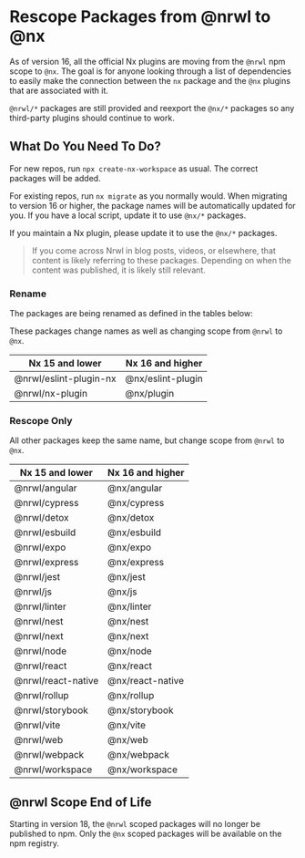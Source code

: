 # Rescope Packages from @nrwl to @nx

As of version 16, all the official Nx plugins are moving from the `@nrwl` npm scope to `@nx`. The goal is for anyone looking through a list of dependencies to easily make the connection between the `nx` package and the `@nx` plugins that are associated with it.

`@nrwl/*` packages are still provided and reexport the `@nx/*` packages so any third-party plugins should continue to work.

## What Do You Need To Do?

For new repos, run `npx create-nx-workspace` as usual. The correct packages will be added.

For existing repos, run `nx migrate` as you normally would. When migrating to version 16 or higher, the package names will be automatically updated for you. If you have a local script, update it to use `@nx/*` packages.

If you maintain a Nx plugin, please update it to use the `@nx/*` packages.

> If you come across Nrwl in blog posts, videos, or elsewhere, that content is likely referring to these packages. Depending on when the content was published, it is likely still relevant.

### Rename

The packages are being renamed as defined in the tables below:

These packages change names as well as changing scope from `@nrwl` to `@nx`.

| Nx 15 and lower        | Nx 16 and higher  |
| ---------------------- | ----------------- |
| @nrwl/eslint-plugin-nx | @nx/eslint-plugin |
| @nrwl/nx-plugin        | @nx/plugin        |

### Rescope Only

All other packages keep the same name, but change scope from `@nrwl` to `@nx`.

| Nx 15 and lower    | Nx 16 and higher |
| ------------------ | ---------------- |
| @nrwl/angular      | @nx/angular      |
| @nrwl/cypress      | @nx/cypress      |
| @nrwl/detox        | @nx/detox        |
| @nrwl/esbuild      | @nx/esbuild      |
| @nrwl/expo         | @nx/expo         |
| @nrwl/express      | @nx/express      |
| @nrwl/jest         | @nx/jest         |
| @nrwl/js           | @nx/js           |
| @nrwl/linter       | @nx/linter       |
| @nrwl/nest         | @nx/nest         |
| @nrwl/next         | @nx/next         |
| @nrwl/node         | @nx/node         |
| @nrwl/react        | @nx/react        |
| @nrwl/react-native | @nx/react-native |
| @nrwl/rollup       | @nx/rollup       |
| @nrwl/storybook    | @nx/storybook    |
| @nrwl/vite         | @nx/vite         |
| @nrwl/web          | @nx/web          |
| @nrwl/webpack      | @nx/webpack      |
| @nrwl/workspace    | @nx/workspace    |

## @nrwl Scope End of Life

Starting in version 18, the `@nrwl` scoped packages will no longer be published to npm. Only the `@nx` scoped packages will be available on the npm registry.
